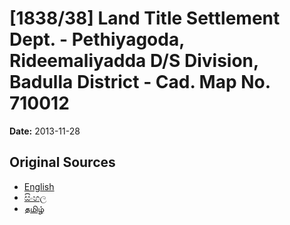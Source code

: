 # [1838/38] Land Title Settlement Dept. - Pethiyagoda, Rideemaliyadda D/S Division, Badulla District - Cad. Map No. 710012

**Date:** 2013-11-28

## Original Sources

- [English](https://documents.gov.lk/view/extra-gazettes/2013/11/1838-38_E.pdf)
- [සිංහල](https://documents.gov.lk/view/extra-gazettes/2013/11/1838-38_S.pdf)
- [தமிழ்](https://documents.gov.lk/view/extra-gazettes/2013/11/1838-38_T.pdf)
